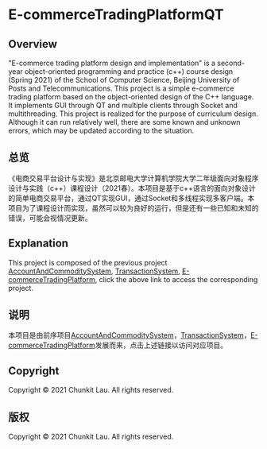 # E-commerceTradingPlatformQT

## Overview

"E-commerce trading platform design and implementation" is a second-year object-oriented programming and practice (c++) course design (Spring 2021) of the School of Computer Science, Beijing University of Posts and Telecommunications. This project is a simple e-commerce trading platform based on the object-oriented design of the C++ language. It implements GUI through QT and multiple clients through Socket and multithreading. This project is realized for the purpose of curriculum design. Although it can run relatively well, there are some known and unknown errors, which may be updated according to the situation.

## 总览

《电商交易平台设计与实现》是北京邮电大学计算机学院大学二年级面向对象程序设计与实践（c++）课程设计（2021春）。本项目是基于c++语言的面向对象设计的简单电商交易平台，通过QT实现GUI，通过Socket和多线程实现多客户端。本项目为了课程设计而实现，虽然可以较为良好的运行，但是还有一些已知和未知的错误，可能会视情况更新。

## Explanation

This project is composed of the previous project [AccountAndCommoditySystem](https://github.com/chunkitlau/AccountAndCommoditySystem), [TransactionSystem](https://github.com/chunkitlau/TransactionSystem), [E-commerceTradingPlatform](https://github.com/chunkitlau/E-commerceTradingPlatform), click the above link to access the corresponding project.

## 说明

本项目是由前序项目[AccountAndCommoditySystem](https://github.com/chunkitlau/AccountAndCommoditySystem)，[TransactionSystem](https://github.com/chunkitlau/TransactionSystem)，[E-commerceTradingPlatform](https://github.com/chunkitlau/E-commerceTradingPlatform)发展而来，点击上述链接以访问对应项目。

## Copyright

Copyright © 2021 Chunkit Lau. All rights reserved.

## 版权

Copyright © 2021 Chunkit Lau. All rights reserved.

